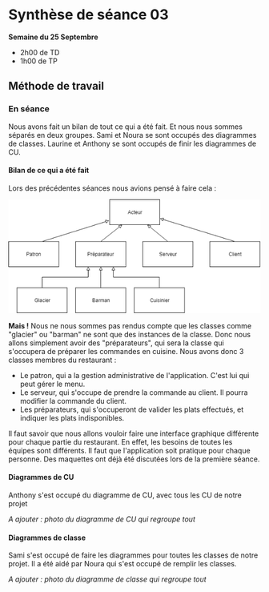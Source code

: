 # Synthèse de séance 03

**Semaine du 25 Septembre**

* 2h00 de TD
* 1h00 de TP

## Méthode de travail

### En séance

Nous avons fait un bilan de tout ce qui a été fait. Et nous nous sommes séparés en deux groupes. Sami et Noura se sont occupés des diagrammes de classes. Laurine et Anthony se sont occupés de finir les diagrammes de CU. 

#### Bilan de ce qui a été fait

Lors des précédentes séances nous avions pensé à faire cela :

![GitHub Logo](/images/Acteurs.png)

**Mais !** Nous ne nous sommes pas rendus compte que les classes comme "glacier" ou "barman" ne sont que des instances de la classe. Donc nous allons simplement avoir des "préparateurs", qui sera la classe qui s'occupera de préparer les commandes en cuisine. Nous avons donc 3 classes membres du restaurant :

* Le patron, qui a la gestion administrative de l'application. C'est lui qui peut gérer le menu.
* Le serveur, qui s'occupe de prendre la commande au client. Il pourra modifier la commande du client.
* Les préparateurs, qui s'occuperont de valider les plats effectués, et indiquer les plats indisponibles.

Il faut savoir que nous allons vouloir faire une interface graphique différente pour chaque partie du restaurant. En effet, les besoins de toutes les équipes sont différents. Il faut que l'application soit pratique pour chaque personne. Des maquettes ont déjà été discutées lors de la première séance. 


#### Diagrammes de CU

Anthony s'est occupé du diagramme de CU, avec tous les CU de notre projet  

*A ajouter : photo du diagramme de CU qui regroupe tout*


#### Diagrammes de classe

Sami s'est occupé de faire les diagrammes pour toutes les classes de notre projet. Il a été aidé par Noura qui s'est occupé de remplir les classes.

*A ajouter : photo du diagramme de classe qui regroupe tout*



